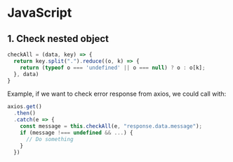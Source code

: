 # JavaScript
## 1. Check nested object
```javascript
checkAll = (data, key) => {
  return key.split(".").reduce((o, k) => {
    return (typeof o === 'undefined' || o === null) ? o : o[k];
  }, data)
}
```
Example, if we want to check error response from axios, we could call with:<br>
```javascript
axios.get()
  .then()
  .catch(e => {
    const message = this.checkAll(e, "response.data.message");
    if (message !=== undefined && ...) {
      // Do something
    }
  })
```